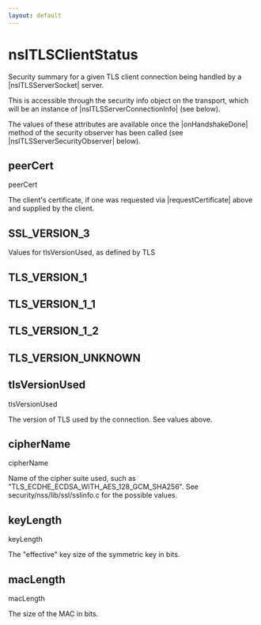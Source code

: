 ```yaml
---
layout: default
---
```


# nsITLSClientStatus #

Security summary for a given TLS client connection being handled by a
|nsITLSServerSocket| server.

This is accessible through the security info object on the transport, which
will be an instance of |nsITLSServerConnectionInfo| (see below).

The values of these attributes are available once the |onHandshakeDone|
method of the security observer has been called (see
|nsITLSServerSecurityObserver| below).


## peerCert ##

peerCert

The client's certificate, if one was requested via |requestCertificate|
above and supplied by the client.


## SSL_VERSION_3 ##

Values for tlsVersionUsed, as defined by TLS


## TLS_VERSION_1 ##

## TLS_VERSION_1_1 ##

## TLS_VERSION_1_2 ##

## TLS_VERSION_UNKNOWN ##

## tlsVersionUsed ##

tlsVersionUsed

The version of TLS used by the connection.  See values above.


## cipherName ##

cipherName

Name of the cipher suite used, such as
"TLS_ECDHE_ECDSA_WITH_AES_128_GCM_SHA256".
See security/nss/lib/ssl/sslinfo.c for the possible values.


## keyLength ##

keyLength

The "effective" key size of the symmetric key in bits.


## macLength ##

macLength

The size of the MAC in bits.

